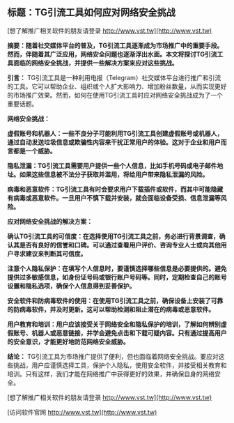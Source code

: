 ## **标题：TG引流工具如何应对网络安全挑战**

[想了解推广相关软件的朋友请登录 http://www.vst.tw](http://www.vst.tw)

**摘要：随着社交媒体平台的普及，TG引流工具逐渐成为市场推广中的重要手段。然而，伴随着其广泛应用，网络安全问题也逐渐浮出水面。本文将探讨TG引流工具面临的网络安全挑战，并提供一些解决方案来应对这些挑战。**

**引言：**
TG引流工具是一种利用电报（Telegram）社交媒体平台进行推广和引流的工具。它可以帮助企业、组织或个人扩大影响力、增加粉丝数量，从而实现更好的市场推广效果。然而，如何在使用TG引流工具时应对网络安全挑战成为了一个重要话题。

**网络安全挑战：**

**虚假账号和机器人：一些不良分子可能利用TG引流工具创建虚假账号或机器人，通过自动发送垃圾信息或欺骗性内容来干扰正常用户的体验。这对于企业和用户而言都是一个威胁。**

**隐私泄漏：TG引流工具需要用户提供一些个人信息，比如手机号码或电子邮件地址。如果这些信息被不法分子获取并滥用，将给用户带来隐私泄漏的风险。**

**病毒和恶意软件：TG引流工具有时会要求用户下载插件或软件，而其中可能隐藏有病毒或恶意软件。一旦用户不慎下载并安装，就会面临设备受损、信息泄漏等风险。**

**应对网络安全挑战的解决方案：**

**确认TG引流工具的可信度：在选择使用TG引流工具之前，务必进行背景调查，确认其是否有良好的信誉和口碑。可以通过查看用户评价、咨询专业人士或向其他用户寻求建议来判断其可信度。**

**注意个人隐私保护：在填写个人信息时，要谨慎选择哪些信息是必要提供的。避免提供过多敏感信息，如身份证号码或银行账户号码等。同时，定期检查自己的账号设置和隐私选项，确保个人信息得到妥善保护。**

**安全软件和防病毒软件的使用：在使用TG引流工具之前，确保设备上安装了可靠的防病毒软件，并及时更新。这可以帮助检测和阻止潜在的病毒或恶意软件。**

**用户教育和培训：用户应该接受关于网络安全和隐私保护的培训，了解如何辨别虚假账号、机器人或恶意链接，并学会避免点击和下载可疑内容。只有通过提高用户的安全意识，才能更好地防范网络安全威胁。**

**结论：**
TG引流工具为市场推广提供了便利，但也面临着网络安全挑战。要应对这些挑战，用户应谨慎选择工具，保护个人隐私，使用安全软件，并接受相关教育和培训。只有这样，我们才能在网络推广中获得更好的效果，并确保自身的网络安全。

[想了解推广相关软件的朋友请登录 http://www.vst.tw](http://www.vst.tw)


[访问软件官网 http://www.vst.tw](http://www.vst.tw)
